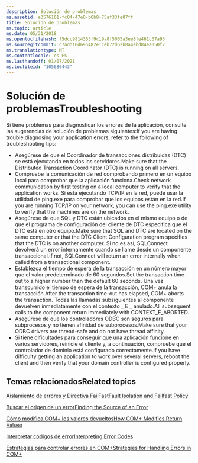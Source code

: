 ```yaml
---
description: Solución de problemas
ms.assetid: e3576161-fc04-47e0-b6b8-75af33fe87ff
title: Solución de problemas
ms.topic: article
ms.date: 05/31/2018
ms.openlocfilehash: f5dcc9814353f9c19a8f5005a3ee8fe461c37a93
ms.sourcegitcommit: c7add10d695482e1ceb72d62b8a4ebd84ea050f7
ms.translationtype: MT
ms.contentlocale: es-ES
ms.lasthandoff: 01/07/2021
ms.locfileid: "105686443"
---
```

# <a name="troubleshooting"></a><span data-ttu-id="173aa-103">Solución de problemas</span><span class="sxs-lookup"><span data-stu-id="173aa-103">Troubleshooting</span></span>

<span data-ttu-id="173aa-104">Si tiene problemas para diagnosticar los errores de la aplicación, consulte las sugerencias de solución de problemas siguientes:</span><span class="sxs-lookup"><span data-stu-id="173aa-104">If you are having trouble diagnosing your application errors, refer to the following of troubleshooting tips:</span></span>

-   <span data-ttu-id="173aa-105">Asegúrese de que el Coordinador de transacciones distribuidas (DTC) se está ejecutando en todos los servidores.</span><span class="sxs-lookup"><span data-stu-id="173aa-105">Make sure that the Distributed Transaction Coordinator (DTC) is running on all servers.</span></span>
-   <span data-ttu-id="173aa-106">Compruebe la comunicación de red comprobando primero en un equipo local para comprobar que la aplicación funciona.</span><span class="sxs-lookup"><span data-stu-id="173aa-106">Check network communication by first testing on a local computer to verify that the application works.</span></span> <span data-ttu-id="173aa-107">Si está ejecutando TCP/IP en la red, puede usar la utilidad de ping.exe para comprobar que los equipos están en la red.</span><span class="sxs-lookup"><span data-stu-id="173aa-107">If you are running TCP/IP on your network, you can use the ping.exe utility to verify that the machines are on the network.</span></span>
-   <span data-ttu-id="173aa-108">Asegúrese de que SQL y DTC están ubicados en el mismo equipo o de que el programa de configuración del cliente de DTC especifica que el DTC está en otro equipo.</span><span class="sxs-lookup"><span data-stu-id="173aa-108">Make sure that SQL and DTC are located on the same computer or that the DTC Client Configuration program specifies that the DTC is on another computer.</span></span> <span data-ttu-id="173aa-109">Si no es así, SQLConnect devolverá un error internamente cuando se llame desde un componente transaccional.</span><span class="sxs-lookup"><span data-stu-id="173aa-109">If not, SQLConnect will return an error internally when called from a transactional component.</span></span>
-   <span data-ttu-id="173aa-110">Establezca el tiempo de espera de la transacción en un número mayor que el valor predeterminado de 60 segundos.</span><span class="sxs-lookup"><span data-stu-id="173aa-110">Set the transaction time-out to a higher number than the default 60 seconds.</span></span> <span data-ttu-id="173aa-111">Una vez transcurrido el tiempo de espera de la transacción, COM+ anula la transacción.</span><span class="sxs-lookup"><span data-stu-id="173aa-111">After the transaction time-out has elapsed, COM+ aborts the transaction.</span></span> <span data-ttu-id="173aa-112">Todas las llamadas subsiguientes al componente devuelven inmediatamente con el contexto \_ E \_ anulado.</span><span class="sxs-lookup"><span data-stu-id="173aa-112">All subsequent calls to the component return immediately with CONTEXT\_E\_ABORTED.</span></span>
-   <span data-ttu-id="173aa-113">Asegúrese de que los controladores ODBC son seguros para subprocesos y no tienen afinidad de subprocesos.</span><span class="sxs-lookup"><span data-stu-id="173aa-113">Make sure that your ODBC drivers are thread-safe and do not have thread affinity.</span></span>
-   <span data-ttu-id="173aa-114">Si tiene dificultades para conseguir que una aplicación funcione en varios servidores, reinicie el cliente y, a continuación, compruebe que el controlador de dominio está configurado correctamente.</span><span class="sxs-lookup"><span data-stu-id="173aa-114">If you have difficulty getting an application to work over several servers, reboot the client and then verify that your domain controller is configured properly.</span></span>

## <a name="related-topics"></a><span data-ttu-id="173aa-115">Temas relacionados</span><span class="sxs-lookup"><span data-stu-id="173aa-115">Related topics</span></span>

<dl> <dt>

[<span data-ttu-id="173aa-116">Aislamiento de errores y Directiva FailFast</span><span class="sxs-lookup"><span data-stu-id="173aa-116">Fault Isolation and Failfast Policy</span></span>](fault-isolation-and-failfast-policy.md)
</dt> <dt>

[<span data-ttu-id="173aa-117">Buscar el origen de un error</span><span class="sxs-lookup"><span data-stu-id="173aa-117">Finding the Source of an Error</span></span>](finding-the-source-of-an-error.md)
</dt> <dt>

[<span data-ttu-id="173aa-118">Cómo modifica COM+ los valores devueltos</span><span class="sxs-lookup"><span data-stu-id="173aa-118">How COM+ Modifies Return Values</span></span>](how-com--modifies-return-values.md)
</dt> <dt>

[<span data-ttu-id="173aa-119">Interpretar códigos de error</span><span class="sxs-lookup"><span data-stu-id="173aa-119">Interpreting Error Codes</span></span>](interpreting-error-codes.md)
</dt> <dt>

[<span data-ttu-id="173aa-120">Estrategias para controlar errores en COM+</span><span class="sxs-lookup"><span data-stu-id="173aa-120">Strategies for Handling Errors in COM+</span></span>](strategies-for-handling-errors-in-com-.md)
</dt> </dl>

 

 



